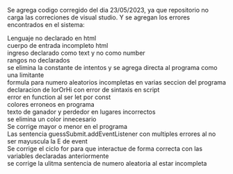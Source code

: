 Se agrega codigo corregido del dia 23/05/2023, ya que repositorio no carga las correciones de visual studio.
Y se agregan los errores encontrados en el sistema:

Lenguaje no declarado en html
<br>
cuerpo de entrada incompleto html
<br>
ingreso declarado como text y no como number 
<br>
rangos no declarados
<br>
se elimina la constante de intentos y se agrega directa al programa como una limitante
<br>
formula para numero aleatorios incompletas en varias seccion del programa
<br>
declaracion de lorOrHi con error de sintaxis en script
<br>
error  en function al ser let por const
<br>
colores erroneos en programa
<br>
texto de ganador y perdedor en lugares incorrectos
<br>
se elimina un color innecesario
<br>
Se corrige mayor o menor en el programa
<br>
Las sentencia guessSubmit.addEventListener con multiples errores al no ser mayuscula la E de event
<br>
Se corrige el ciclo for para que interactue de forma correcta con las variables declaradas anteriormente
<br>
se corrige la ulitma sentencia de numero aleatoria al estar incompleta


